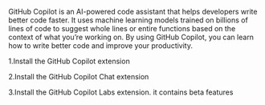 GitHub Copilot is an AI-powered code assistant that helps developers write better code faster. It uses machine learning models trained on billions of lines of code to suggest whole lines or entire functions based on the context of what you’re working on. By using GitHub Copilot, you can learn how to write better code and improve your productivity.

1.Install the GitHub Copilot extension

2.Install the GitHub Copilot Chat extension

3.Install the GitHub Copilot Labs extension. it contains beta features
